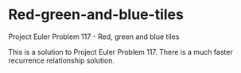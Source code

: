 # Red-green-and-blue-tiles
Project Euler Problem 117 - Red, green and blue tiles

This is a solution to Project Euler Problem 117. There is a much faster recurrence relationship solution.
